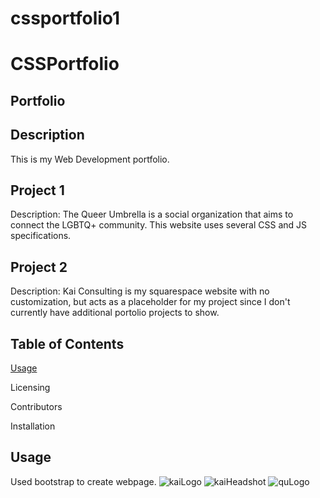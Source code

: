 # cssportfolio1
# CSSPortfolio
## Portfolio
## Description
This is my Web Development portfolio.

## Project 1
Description: The Queer Umbrella is a social organization that aims to connect the LGBTQ+ community. This website uses several CSS and JS specifications. 

## Project 2
Description: Kai Consulting is my squarespace website with no customization, but acts as a placeholder for my project since I don't currently have additional portolio projects to show. 



## Table of Contents
[Usage](#Usage)

Licensing

Contributors

Installation

## Usage
Used bootstrap to create webpage.
![kaiLogo](./CSSPortfolio/assets/images/kailogo.png)
![kaiHeadshot](./CSSPortfolio/assets/images/kaiheadshot.jpg)
![quLogo](./CSSPortfolio/assets/images/PRIDE_QU_LOGO.png)
